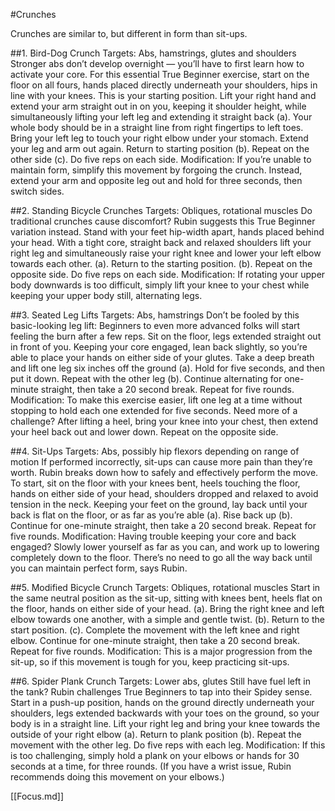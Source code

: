 #Crunches

Crunches are similar to, but different in form than sit-ups. 

##1. Bird-Dog Crunch
Targets: Abs, hamstrings, glutes and shoulders
Stronger abs don’t develop overnight — you’ll have to first learn how to activate your core. For this essential True Beginner exercise, start on the floor on all fours, hands placed directly underneath your shoulders, hips in line with your knees. This is your starting position. Lift your right hand and extend your arm straight out in on you, keeping it shoulder height, while simultaneously lifting your left leg and extending it straight back (a). Your whole body should be in a straight line from right fingertips to left toes. Bring your left leg to touch your right elbow under your stomach. Extend your leg and arm out again. Return to starting position (b). Repeat on the other side (c). Do five reps on each side.
Modification: If you’re unable to maintain form, simplify this movement by forgoing the crunch. Instead, extend your arm and opposite leg out and hold for three seconds, then switch sides.

##2. Standing Bicycle Crunches
Targets: Obliques, rotational muscles
Do traditional crunches cause discomfort? Rubin suggests this True Beginner variation instead. Stand with your feet hip-width apart, hands placed behind your head. With a tight core, straight back and relaxed shoulders lift your right leg and simultaneously raise your right knee and lower your left elbow towards each other. (a). Return to the starting position. (b). Repeat on the opposite side. Do five reps on each side.
Modification: If rotating your upper body downwards is too difficult, simply lift your knee to your chest while keeping your upper body still, alternating legs.

##3. Seated Leg Lifts
Targets: Abs, hamstrings
Don’t be fooled by this basic-looking leg lift: Beginners to even more advanced folks will start feeling the burn after a few reps. Sit on the floor, legs extended straight out in front of you. Keeping your core engaged, lean back slightly, so you’re able to place your hands on either side of your glutes. Take a deep breath and lift one leg six inches off the ground (a). Hold for five seconds, and then put it down. Repeat with the other leg (b). Continue alternating for one-minute straight, then take a 20 second break. Repeat for five rounds.
Modification: To make this exercise easier, lift one leg at a time without stopping to hold each one extended for five seconds. Need more of a challenge? After lifting a heel, bring your knee into your chest, then extend your heel back out and lower down. Repeat on the opposite side.

##4. Sit-Ups
Targets: Abs, possibly hip flexors depending on range of motion
If performed incorrectly, sit-ups can cause more pain than they’re worth. Rubin breaks down how to safely and effectively perform the move. To start, sit on the floor with your knees bent, heels touching the floor, hands on either side of your head, shoulders dropped and relaxed to avoid tension in the neck. Keeping your feet on the ground, lay back until your back is flat on the floor, or as far as you’re able (a). Rise back up (b). Continue for one-minute straight, then take a 20 second break. Repeat for five rounds.
Modification: Having trouble keeping your core and back engaged? Slowly lower yourself as far as you can, and work up to lowering completely down to the floor. There’s no need to go all the way back until you can maintain perfect form, says Rubin.

##5. Modified Bicycle Crunch
Targets: Obliques, rotational muscles
Start in the same neutral position as the sit-up, sitting with knees bent, heels flat on the floor, hands on either side of your head. (a). Bring the right knee and left elbow towards one another, with a simple and gentle twist. (b). Return to the start position. (c). Complete the movement with the left knee and right elbow. Continue for one-minute straight, then take a 20 second break. Repeat for five rounds.
Modification: This is a major progression from the sit-up, so if this movement is tough for you, keep practicing sit-ups.

##6. Spider Plank Crunch
Targets: Lower abs, glutes
Still have fuel left in the tank? Rubin challenges True Beginners to tap into their Spidey sense. Start in a push-up position, hands on the ground directly underneath your shoulders, legs extended backwards with your toes on the ground, so your body is in a straight line. Lift your right leg and bring your knee towards the outside of your right elbow (a). Return to plank position (b). Repeat the movement with the other leg. Do five reps with each leg.
Modification: If this is too challenging, simply hold a plank on your elbows or hands for 30 seconds at a time, for three rounds. (If you have a wrist issue, Rubin recommends doing this movement on your elbows.)

[[Focus.md]]
